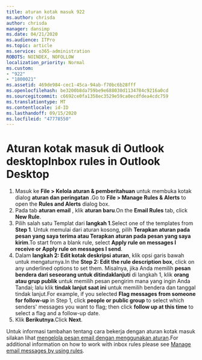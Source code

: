 ```yaml
---
title: aturan kotak masuk 922
ms.author: chrisda
author: chrisda
manager: dansimp
ms.date: 04/21/2020
ms.audience: ITPro
ms.topic: article
ms.service: o365-administration
ROBOTS: NOINDEX, NOFOLLOW
localization_priority: Normal
ms.custom:
- "922"
- "1800021"
ms.assetid: 469de984-cec1-45ca-94ab-f70bc6b28fff
ms.openlocfilehash: be3200b8da759be9e688030d1134784c9216a0cd
ms.sourcegitcommit: c6692ce0fa1358ec3529e59ca0ecdfdea4cdc759
ms.translationtype: MT
ms.contentlocale: id-ID
ms.lasthandoff: 09/15/2020
ms.locfileid: "47778550"
---
```

# <a name="inbox-rules-in-outlook-desktop"></a><span data-ttu-id="96961-102">Aturan kotak masuk di Outlook desktop</span><span class="sxs-lookup"><span data-stu-id="96961-102">Inbox rules in Outlook Desktop</span></span>

1. <span data-ttu-id="96961-103">Masuk ke **File > Kelola aturan & pemberitahuan** untuk membuka kotak dialog **aturan dan peringatan** .</span><span class="sxs-lookup"><span data-stu-id="96961-103">Go to **File > Manage Rules & Alerts** to open the **Rules and Alerts** dialog box.</span></span>
2. <span data-ttu-id="96961-104">Pada tab **aturan email** , klik **aturan baru**.</span><span class="sxs-lookup"><span data-stu-id="96961-104">On the **Email Rules** tab, click **New Rule**.</span></span>
3. <span data-ttu-id="96961-105">Pilih salah satu Templat dari **langkah 1**.</span><span class="sxs-lookup"><span data-stu-id="96961-105">Select one of the templates from **Step 1**.</span></span> <span data-ttu-id="96961-106">Untuk memulai dari aturan kosong, pilih **Terapkan aturan pada pesan yang saya terima atau Terapkan aturan pada pesan yang saya kirim**.</span><span class="sxs-lookup"><span data-stu-id="96961-106">To start from a blank rule, select **Apply rule on messages I receive or Apply rule on messages I send**.</span></span>
4. <span data-ttu-id="96961-107">Dalam **langkah 2: Edit kotak deskripsi aturan**, klik opsi garis bawah untuk mengaturnya.</span><span class="sxs-lookup"><span data-stu-id="96961-107">In the **Step 2: Edit the rule description box**, click on any underlined options to set them.</span></span> <span data-ttu-id="96961-108">Misalnya, jika Anda memilih **pesan bendera dari seseorang untuk ditindaklanjuti** di langkah 1, klik **orang atau grup publik** untuk memilih pesan pengirim mana yang ingin Anda Tandai; lalu klik **tindak lanjut saat ini** untuk memilih bendera dan tanggal tindak lanjut.</span><span class="sxs-lookup"><span data-stu-id="96961-108">For example, if you selected **Flag messages from someone for follow-up** in Step 1, click **people or public group** to select which senders' messages you want to flag; then click **follow up at this time** to select a flag and a follow-up date.</span></span>
5. <span data-ttu-id="96961-109">Klik **Berikutnya**.</span><span class="sxs-lookup"><span data-stu-id="96961-109">Click **Next**.</span></span>

<span data-ttu-id="96961-110">Untuk informasi tambahan tentang cara bekerja dengan aturan kotak masuk silakan lihat [mengelola pesan email dengan menggunakan aturan](https://support.office.com/article/manage-email-messages-by-using-rules-c24f5dea-9465-4df4-ad17-a50704d66c59).</span><span class="sxs-lookup"><span data-stu-id="96961-110">For additional information on how to work with inbox rules please see [Manage email messages by using rules](https://support.office.com/article/manage-email-messages-by-using-rules-c24f5dea-9465-4df4-ad17-a50704d66c59).</span></span>

